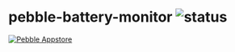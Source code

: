 pebble-battery-monitor ![status](https://travis-ci.org/victorhaggqvist/pebble-battery-monitor.svg?branch=master)
======================
[![Pebble Appstore](http://pblweb.com/badge/52e1a139e819d83fcf000012/orange/medium)](https://apps.getpebble.com/applications/52e1a139e819d83fcf000012)

